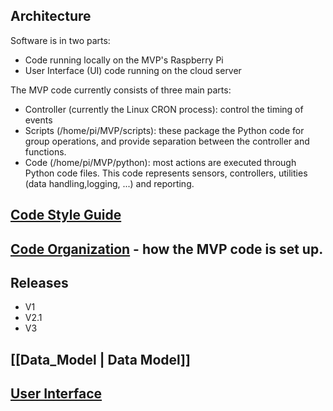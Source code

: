 ## Architecture
Software is in two parts:
* Code running locally on the MVP's Raspberry Pi
* User Interface (UI) code running on the cloud server

The MVP code currently consists of three main parts:
* Controller (currently the Linux CRON process): control the timing of events
* Scripts (/home/pi/MVP/scripts): these package the Python code for group operations, and provide separation between the controller and functions.
* Code (/home/pi/MVP/python): most actions are executed through Python code files.  This code represents sensors, controllers, utilities (data handling,logging, ...) and reporting.

## [Code Style Guide](https://github.com/futureag/blog/wiki/Software_Standards)

## [Code Organization](https://github.com/futureag/blog/wiki/Code-Organization) - how the MVP code is set up.

## Releases
* V1
* V2.1
* V3

## [[Data_Model | Data Model]]

## [User Interface](https://github.com/futureag/blog/wiki/MVP_UI)


